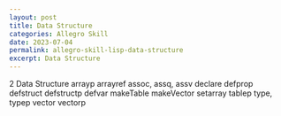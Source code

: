```yaml
---
layout: post
title: Data Structure
categories: Allegro Skill
date: 2023-07-04
permalink: allegro-skill-lisp-data-structure
excerpt: Data Structure
---
```


2
Data Structure
arrayp
arrayref
assoc, assq, assv
declare
defprop
defstruct
defstructp
defvar
makeTable
makeVector
setarray
tablep
type, typep
vector
vectorp